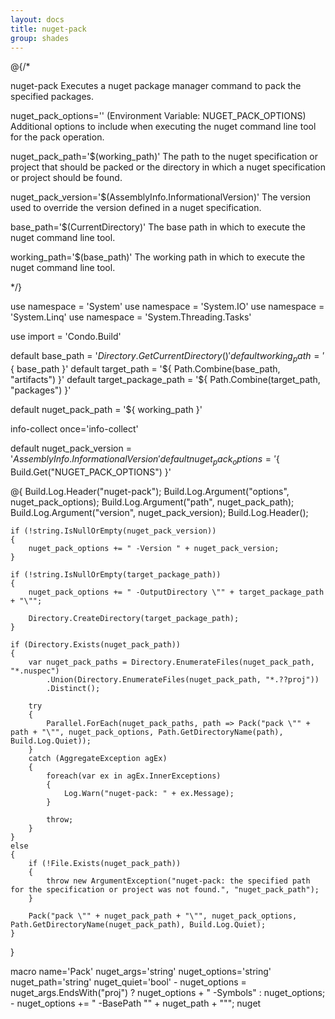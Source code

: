 ```yaml
---
layout: docs
title: nuget-pack
group: shades
---
```


@{/*

nuget-pack
    Executes a nuget package manager command to pack the specified packages.

nuget_pack_options='' (Environment Variable: NUGET_PACK_OPTIONS)
    Additional options to include when executing the nuget command line tool for the pack operation.

nuget_pack_path='$(working_path)'
    The path to the nuget specification or project that should be packed or the directory in which
    a nuget specification or project should be found.

nuget_pack_version='$(AssemblyInfo.InformationalVersion)'
    The version used to override the version defined in a nuget specification.

base_path='$(CurrentDirectory)'
    The base path in which to execute the nuget command line tool.

working_path='$(base_path)'
    The working path in which to execute the nuget command line tool.

*/}

use namespace = 'System'
use namespace = 'System.IO'
use namespace = 'System.Linq'
use namespace = 'System.Threading.Tasks'

use import = 'Condo.Build'

default base_path           = '${ Directory.GetCurrentDirectory() }'
default working_path        = '${ base_path }'
default target_path         = '${ Path.Combine(base_path, "artifacts") }'
default target_package_path = '${ Path.Combine(target_path, "packages") }'

default nuget_pack_path     = '${ working_path }'

info-collect once='info-collect'

default nuget_pack_version  = '${ AssemblyInfo.InformationalVersion }'
default nuget_pack_options  = '${ Build.Get("NUGET_PACK_OPTIONS") }'

@{
    Build.Log.Header("nuget-pack");
    Build.Log.Argument("options", nuget_pack_options);
    Build.Log.Argument("path", nuget_pack_path);
    Build.Log.Argument("version", nuget_pack_version);
    Build.Log.Header();

    if (!string.IsNullOrEmpty(nuget_pack_version))
    {
        nuget_pack_options += " -Version " + nuget_pack_version;
    }

    if (!string.IsNullOrEmpty(target_package_path))
    {
        nuget_pack_options += " -OutputDirectory \"" + target_package_path + "\"";

        Directory.CreateDirectory(target_package_path);
    }

    if (Directory.Exists(nuget_pack_path))
    {
        var nuget_pack_paths = Directory.EnumerateFiles(nuget_pack_path, "*.nuspec")
            .Union(Directory.EnumerateFiles(nuget_pack_path, "*.??proj"))
            .Distinct();

        try
        {
            Parallel.ForEach(nuget_pack_paths, path => Pack("pack \"" + path + "\"", nuget_pack_options, Path.GetDirectoryName(path), Build.Log.Quiet));
        }
        catch (AggregateException agEx)
        {
            foreach(var ex in agEx.InnerExceptions)
            {
                Log.Warn("nuget-pack: " + ex.Message);
            }

            throw;
        }
    }
    else
    {
        if (!File.Exists(nuget_pack_path))
        {
            throw new ArgumentException("nuget-pack: the specified path for the specification or project was not found.", "nuget_pack_path");
        }

        Pack("pack \"" + nuget_pack_path + "\"", nuget_pack_options, Path.GetDirectoryName(nuget_pack_path), Build.Log.Quiet);
    }
}

macro name='Pack' nuget_args='string' nuget_options='string' nuget_path='string' nuget_quiet='bool'
    - nuget_options = nuget_args.EndsWith("proj") ? nuget_options + " -Symbols" : nuget_options;
    - nuget_options += " -BasePath \"" + nuget_path + "\"";
    nuget